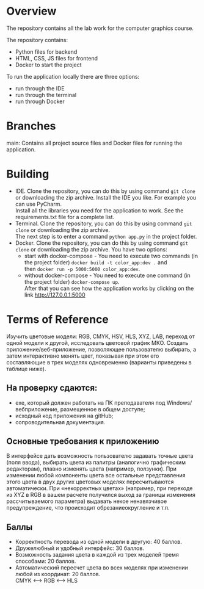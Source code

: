 # Overview
The repository contains all the lab work for the computer graphics course.  

The repository contains:
  * Python files for backend
  * HTML, CSS, JS files for frontend
  * Docker to start the project

To run the application locally there are three options:  
  * run through the IDE
  * run through the terminal 
  * run through Docker

# Branches
main: Contains all project source files and Docker files for running the application.

# Building
+ IDE. Clone the repository, you can do this by using command ```git clone``` or downloading the zip archive. Install the IDE you like. For example you can use PyCharm.  
Install all the libraries you need for the application to work. See the requirements.txt file for a complete list.
+ Terminal. Clone the repository, you can do this by using command ```git clone``` or downloading the zip archive.  
The next step is to enter a command ```python app.py``` in the project folder.
+ Docker. Clone the repository, you can do this by using command ```git clone``` or downloading the zip archive. You have two options:
  * start with docker-compose - You need to execute two commands (in the project folder) ```docker build -t color_app:dev .``` and  
  then ```docker run -p 5000:5000 color_app:dev```.
  * without docker-compose - You need to execute one command (in the project folder) ```docker-compose up```.  
After that you can see how the application works by clicking on the link http://127.0.0.1:5000

# Terms of Reference
Изучить цветовые модели: RGB, CMYK, HSV, HLS, XYZ, LAB, переход от одной модели к другой, исследовать цветовой график МКО. Создать 
приложение/веб-приложение, позволяющее пользователю выбирать, а затем интерактивно менять цвет, показывая при этом его составляющие в трех моделях 
одновременно (варианты приведены в таблице ниже).
## На проверку сдаются:
  * exe, который должен работать на ПК преподавателя под Windows/вебприложение, размещенное в общем доступе;
  * исходный код приложения на gitHub;
  * сопроводительная документация.
## Основные требования к приложению
В интерфейсе дать возможность пользователю задавать точные цвета (поля ввода), выбирать цвета из палитры (аналогично графическим редакторам), плавно
изменять цвета (например, ползунки). При изменении любой компоненты цвета все остальные представления этого цвета в двух других цветовых моделях 
пересчитываются автоматически. При «некорректных цветах» (например, при переходе из XYZ в RGB в вашем расчете получился выход за границы изменения 
рассчитываемого параметра) выдавать некое ненавязчивое предупреждение, что происходит обрезаниеокругление и т.п.
## Баллы
  * Корректность перевода из одной модели в другую: 40 баллов.
  * Дружелюбный и удобный интерфейс: 30 баллов.
  * Возможность задания цвета в каждой из трех моделей тремя способами: 20 баллов.
  * Автоматический пересчет цвета во всех моделях при изменении любой из координат: 20 баллов.  
CMYK <--> RGB <--> HLS
